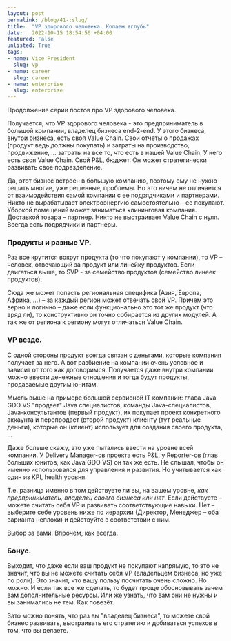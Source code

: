 ```yaml
---
layout: post
permalink: /blog/41-:slug/
title:  "VP здорового человека. Копаем вглубь"
date:   2022-10-15 18:54:56 +04:00
featured: False
unlisted: True
tags: 
- name: Vice President
  slug: vp
- name: career
  slug: career
- name: enterprise
  slug: enterprise
---
```


Продолжение серии постов про VP здорового человека.

Получается, что VP здорового человека - это предприниматель в большой компании, владелец бизнеса end-2-end. У этого бизнеса, внутри бизнеса, есть своя Value Chain. Свои отчеты о продажах (продукт ведь должны покупать) и затраты на производство, продвижение, ... затраты на все то, что есть в нашей Value Chain. У него есть своя Value Chain. Свой P&L, бюджет. Он может стратегически развивать свое подразделение.

Да, этот бизнес встроен в большую компанию, поэтому ему не нужно решать многие, уже решенные, проблемы. Но это ничем не отличается от взаимодействия самой компании с ее подрядчиками и партнерами. Никто не вырабатывает электроэнергию самостоятельно – ее покупают. Уборкой помещений может заниматься клининговая компания. Доставкой товара – партнер. Никто не выстраивает Value Chain с нуля. Всегда есть подрядчики и партнеры.


### Продукты и разные VP.

Раз все крутится вокруг продукта (то что покупают у компании), то VP – человек, отвечающий за продукт или линейку продуктов. Если двигаться выше, то SVP - за семейство продуктов (семейство линеек продуктов). 

Сюда же может попасть региональная специфика (Азия, Европа, Африка, ...) – за каждый регион может отвечать свой VP. Причем это верно и логично – даже если функционально это тот же продукт (что вряд ли), то конструктивно он точно собирается из других модулей. А так же от региона к региону могут отличаться Value Chain.

### VP везде.

С одной стороны продукт всегда связан с деньгами, которые компания получает за него. А вот разбиение на компании очень условное и зависит от того как договоримся. Получается даже внутри компании можно ввести денежные отношения и тогда будут продукты, продаваемые другим юнитам.

Мысль выше на примере большой сервисной IT компании: глава Java GDO VS "продает" Java специалистов, команды Java-специалистов, Java-консультантов (первый продукт), их покупает проект конкретного аккаунта и перепродает (второй продукт) клиенту (тут реальные деньги), которые он (клиент) использует для создания своего продукта, ...

Даже больше скажу, это уже пытались ввести на уровне всей компании. У Delivery Manager-ов проекта есть P&L,  у Reporter-ов (глав больших юнитов, как Java GDO VS) он так же есть. Не слышал, чтобы он именно использовался для управления и развития. Но учитывается как один из KPI, health уровня.

Т.е. разница именно в том действуете ли вы, на вашем уровне, *как предприниматель, владелец своего бизнеса или нет*. Если действуете – можете считать себя VP и развивать соответствующие навыки. Нет – выберите себе уровень ниже по иерархии (Директор, Менеджер – оба варианта неплохи) и действуйте в соответствии с ним.

Выбор за вами. Впрочем, как всегда.

### Бонус.

Выходит, что даже если ваш продукт не покупают напрямую, то это не значит, что вы не можете считать себя VP (владельцем бизнеса, но уже по роли). Это значит, что вашу пользу посчитать очень сложно. Но можно. И если так все же сделать, то будет проще обосновывать зачем вам дополнительные ресурсы. Или же узнать, что вам они не нужны и вы занимались не тем. Как повезёт.

Зато можно понять, что раз вы "владелец бизнеса", то можете свой бизнес развивать, выстраивать его стратегию и добиваться успехов в том, что вы делаете.

